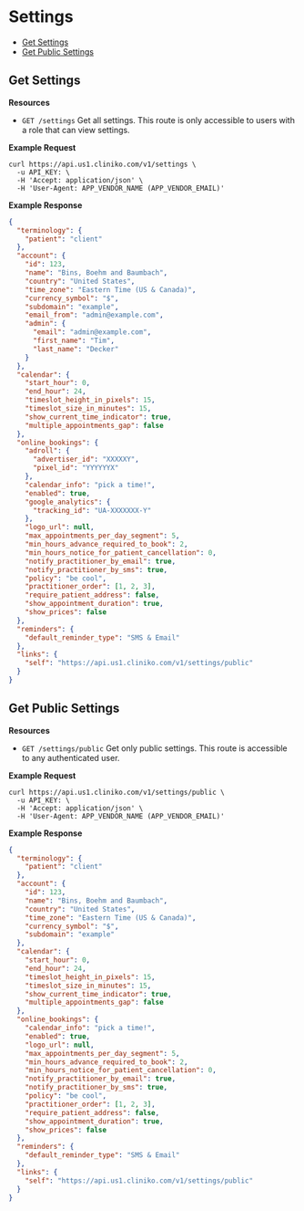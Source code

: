 # Settings

- [Get Settings](#get-settings 'This returns all settings.')
- [Get Public Settings](#get-public-settings 'This returns settings that are viewable by any user.')

## Get Settings

**Resources**

- `GET /settings` Get all settings. This route is only accessible to users with a role that can view settings.

**Example Request**

```shell
curl https://api.us1.cliniko.com/v1/settings \
  -u API_KEY: \
  -H 'Accept: application/json' \
  -H 'User-Agent: APP_VENDOR_NAME (APP_VENDOR_EMAIL)'
```

**Example Response**

```json
{
  "terminology": {
    "patient": "client"
  },
  "account": {
    "id": 123,
    "name": "Bins, Boehm and Baumbach",
    "country": "United States",
    "time_zone": "Eastern Time (US & Canada)",
    "currency_symbol": "$",
    "subdomain": "example",
    "email_from": "admin@example.com",
    "admin": {
      "email": "admin@example.com",
      "first_name": "Tim",
      "last_name": "Decker"
    }
  },
  "calendar": {
    "start_hour": 0,
    "end_hour": 24,
    "timeslot_height_in_pixels": 15,
    "timeslot_size_in_minutes": 15,
    "show_current_time_indicator": true,
    "multiple_appointments_gap": false
  },
  "online_bookings": {
    "adroll": {
      "advertiser_id": "XXXXXY",
      "pixel_id": "YYYYYYX"
    },
    "calendar_info": "pick a time!",
    "enabled": true,
    "google_analytics": {
      "tracking_id": "UA-XXXXXXX-Y"
    },
    "logo_url": null,
    "max_appointments_per_day_segment": 5,
    "min_hours_advance_required_to_book": 2,
    "min_hours_notice_for_patient_cancellation": 0,
    "notify_practitioner_by_email": true,
    "notify_practitioner_by_sms": true,
    "policy": "be cool",
    "practitioner_order": [1, 2, 3],
    "require_patient_address": false,
    "show_appointment_duration": true,
    "show_prices": false
  },
  "reminders": {
    "default_reminder_type": "SMS & Email"
  },
  "links": {
    "self": "https://api.us1.cliniko.com/v1/settings/public"
  }
}
```

## Get Public Settings

**Resources**

- `GET /settings/public` Get only public settings. This route is accessible to any authenticated user.

**Example Request**

```shell
curl https://api.us1.cliniko.com/v1/settings/public \
  -u API_KEY: \
  -H 'Accept: application/json' \
  -H 'User-Agent: APP_VENDOR_NAME (APP_VENDOR_EMAIL)'
```

**Example Response**

```json
{
  "terminology": {
    "patient": "client"
  },
  "account": {
    "id": 123,
    "name": "Bins, Boehm and Baumbach",
    "country": "United States",
    "time_zone": "Eastern Time (US & Canada)",
    "currency_symbol": "$",
    "subdomain": "example"
  },
  "calendar": {
    "start_hour": 0,
    "end_hour": 24,
    "timeslot_height_in_pixels": 15,
    "timeslot_size_in_minutes": 15,
    "show_current_time_indicator": true,
    "multiple_appointments_gap": false
  },
  "online_bookings": {
    "calendar_info": "pick a time!",
    "enabled": true,
    "logo_url": null,
    "max_appointments_per_day_segment": 5,
    "min_hours_advance_required_to_book": 2,
    "min_hours_notice_for_patient_cancellation": 0,
    "notify_practitioner_by_email": true,
    "notify_practitioner_by_sms": true,
    "policy": "be cool",
    "practitioner_order": [1, 2, 3],
    "require_patient_address": false,
    "show_appointment_duration": true,
    "show_prices": false
  },
  "reminders": {
    "default_reminder_type": "SMS & Email"
  },
  "links": {
    "self": "https://api.us1.cliniko.com/v1/settings/public"
  }
}
```
